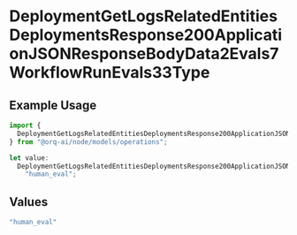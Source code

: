 # DeploymentGetLogsRelatedEntitiesDeploymentsResponse200ApplicationJSONResponseBodyData2Evals7WorkflowRunEvals33Type

## Example Usage

```typescript
import {
  DeploymentGetLogsRelatedEntitiesDeploymentsResponse200ApplicationJSONResponseBodyData2Evals7WorkflowRunEvals33Type,
} from "@orq-ai/node/models/operations";

let value:
  DeploymentGetLogsRelatedEntitiesDeploymentsResponse200ApplicationJSONResponseBodyData2Evals7WorkflowRunEvals33Type =
    "human_eval";
```

## Values

```typescript
"human_eval"
```